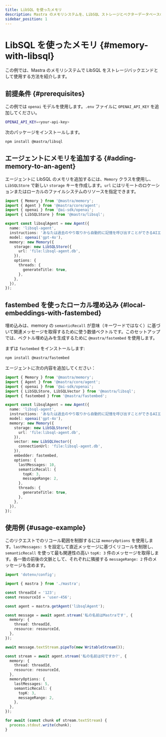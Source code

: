 ```yaml
---
title: LibSQL を使ったメモリ
description: Mastra のメモリシステムを、LibSQL ストレージとベクターデータベースのバックエンドで利用する方法の例。
sidebar_position: 1
---
```


# LibSQL を使ったメモリ \{#memory-with-libsql\}

この例では、Mastra のメモリシステムで LibSQL をストレージバックエンドとして使用する方法を紹介します。

## 前提条件 \{#prerequisites\}

この例では `openai` モデルを使用します。`.env` ファイルに `OPENAI_API_KEY` を追加してください。

```bash title=".env" copy
OPENAI_API_KEY=<your-api-key>
```

次のパッケージをインストールします。

```bash copy
npm install @mastra/libsql
```

## エージェントにメモリを追加する \{#adding-memory-to-an-agent\}

エージェントに LibSQL のメモリを追加するには、`Memory` クラスを使用し、`LibSQLStore` で新しい `storage` キーを作成します。`url` にはリモートのロケーションまたはローカルのファイルシステムのリソースを指定できます。

```typescript title="src/mastra/agents/example-libsql-agent.ts" showLineNumbers copy
import { Memory } from '@mastra/memory';
import { Agent } from '@mastra/core/agent';
import { openai } from '@ai-sdk/openai';
import { LibSQLStore } from '@mastra/libsql';

export const libsqlAgent = new Agent({
  name: 'libsql-agent',
  instructions: 'あなたは過去のやり取りから自動的に記憶を呼び出すことができるAIエージェントです。',
  model: openai('gpt-4o'),
  memory: new Memory({
    storage: new LibSQLStore({
      url: 'file:libsql-agent.db',
    }),
    options: {
      threads: {
        generateTitle: true,
      },
    },
  }),
});
```

## fastembed を使ったローカル埋め込み \{#local-embeddings-with-fastembed\}

埋め込みは、memory の `semanticRecall` が意味（キーワードではなく）に基づいて関連メッセージを取得するために使う数値ベクトルです。このセットアップでは、ベクトル埋め込みを生成するために `@mastra/fastembed` を使用します。

まずは `fastembed` をインストールします:

```bash copy
npm install @mastra/fastembed
```

エージェントに次の内容を追加してください：

```typescript title="src/mastra/agents/example-libsql-agent.ts" showLineNumbers copy
import { Memory } from '@mastra/memory';
import { Agent } from '@mastra/core/agent';
import { openai } from '@ai-sdk/openai';
import { LibSQLStore, LibSQLVector } from '@mastra/libsql';
import { fastembed } from '@mastra/fastembed';

export const libsqlAgent = new Agent({
  name: 'libsql-agent',
  instructions: 'あなたは過去のやり取りから自動的に記憶を呼び出すことができるAIエージェントです。',
  model: openai('gpt-4o'),
  memory: new Memory({
    storage: new LibSQLStore({
      url: 'file:libsql-agent.db',
    }),
    vector: new LibSQLVector({
      connectionUrl: 'file:libsql-agent.db',
    }),
    embedder: fastembed,
    options: {
      lastMessages: 10,
      semanticRecall: {
        topK: 3,
        messageRange: 2,
      },
      threads: {
        generateTitle: true,
      },
    },
  }),
});
```

## 使用例 \{#usage-example\}

このリクエストでのリコール範囲を制御するには `memoryOptions` を使用します。`lastMessages: 5` を設定して直近メッセージに基づくリコールを制限し、`semanticRecall` を使って最も関連性の高い `topK: 3` 件のメッセージを取得します。各一致の前後の文脈として、それぞれに隣接する `messageRange: 2` 件のメッセージも含めます。

```typescript title="src/test-libsql-agent.ts" showLineNumbers copy
import 'dotenv/config';

import { mastra } from './mastra';

const threadId = '123';
const resourceId = 'user-456';

const agent = mastra.getAgent('libsqlAgent');

const message = await agent.stream('私の名前はMastraです', {
  memory: {
    thread: threadId,
    resource: resourceId,
  },
});

await message.textStream.pipeTo(new WritableStream());

const stream = await agent.stream('私の名前は何ですか?', {
  memory: {
    thread: threadId,
    resource: resourceId,
  },
  memoryOptions: {
    lastMessages: 5,
    semanticRecall: {
      topK: 3,
      messageRange: 2,
    },
  },
});

for await (const chunk of stream.textStream) {
  process.stdout.write(chunk);
}
```
